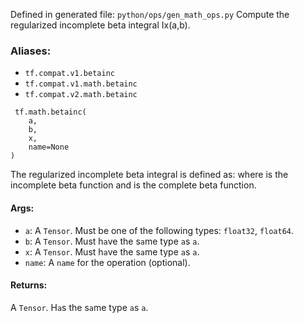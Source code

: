 Defined in generated file: `python/ops/gen_math_ops.py`
Compute the regularized incomplete beta integral Ix(a,b).
### Aliases:
- `tf.compat.v1.betainc`
- `tf.compat.v1.math.betainc`
- `tf.compat.v2.math.betainc`

```
 tf.math.betainc(
    a,
    b,
    x,
    name=None
)
```
The regularized incomplete beta integral is defined as:
where
is the incomplete beta function and
is the complete beta function.
#### Args:
- `a`: A `Tensor`. Must be one of the following types: `float32`, `float64`.
- `b`: A `Tensor`. Must h`a`ve the s`a`me type `a`s `a`.
- `x`: A `Tensor`. Must h`a`ve the s`a`me type `a`s `a`.
- `name`: A `name` for the operation (optional).
#### Returns:
A `Tensor`. H`a`s the s`a`me type `a`s `a`.
